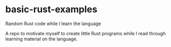 # basic-rust-examples
Random Rust code while I learn the language

A repo to motivate myself to create little Rust programs while I read through learning material on the language.
